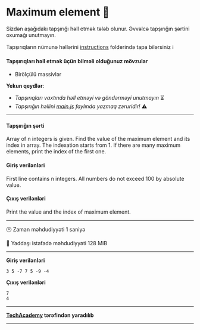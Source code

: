 # Maximum element 🎯

Sizdən aşağıdakı tapşırığı həll etmək tələb olunur. Əvvəlcə tapşırığın şərtini oxumağı unutmayın.

Tapşırıqların nümunə həllərini [instructions](../instructions) folderində tapa bilərsiniz :information_source:

#### Tapşırıqları həll etmək üçün bilməli olduğunuz mövzular

* Birölçülü massivlər

**Yekun qeydlər**: 

* *Tapşırıqları vaxtında həll etməyi və göndərməyi unutmayın* ⏳
* *Tapşırığın həllini [main.js](./main.js) faylında yazmaq zəruridir!* :warning:

---

#### Tapşırığın şərti

Array of n integers is given. Find the value of the maximum element and its index in array. The indexation starts from 1. If there are many maximum elements, print the index of the first one.

#### Giriş verilənləri
First line contains n integers. All numbers do not exceed 100 by absolute value.


#### Çıxış verilənləri
Print the value and the index of maximum element.


---

:clock2: Zaman məhdudiyyəti 1 saniyə

:floppy_disk: Yaddaşı istafadə məhdudiyyəti 128 MiB

---

**Giriş verilənləri** 

```
3 5 -7 7 5 -9 -4
```

**Çıxış verilənləri**

```
7
4
```


---

**[TechAcademy](https://www.tech.edu.az/) tərəfindən yaradılıb**

---
